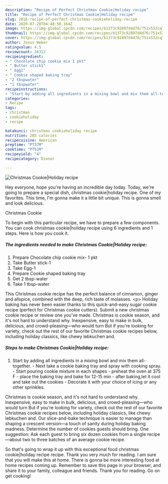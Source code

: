 ```yaml
---
description: "Recipe of Perfect Christmas Cookie|Holiday recipe"
title: "Recipe of Perfect Christmas Cookie|Holiday recipe"
slug: 2016-recipe-of-perfect-christmas-cookieholiday-recipe
date: 2020-07-28T04:48:50.164Z
image: https://img-global.cpcdn.com/recipes/b1373c92897d4d76/751x532cq70/christmas-cookieholiday-recipe-recipe-main-photo.jpg
thumbnail: https://img-global.cpcdn.com/recipes/b1373c92897d4d76/751x532cq70/christmas-cookieholiday-recipe-recipe-main-photo.jpg
cover: https://img-global.cpcdn.com/recipes/b1373c92897d4d76/751x532cq70/christmas-cookieholiday-recipe-recipe-main-photo.jpg
author: Jesus Weber
ratingvalue: 4.5
reviewcount: 26312
recipeingredient:
- " Chocolate chip cookie mix 1 pkt"
- " Butter stick1"
- " Egg1"
- " Cookie shaped baking tray"
- "2 tbspwater"
- "1 tbspwater"
recipeinstructions:
- "Start by adding all ingredients in a mixing bowl and mix them all-together. Next take a cookie baking tray and spray with cooking spray. Start pouring cookie mixture in each shapes preheat the oven at 375 F place the baking tray and bake for 12-15 min after baking,let it cool and take out the cookies Decorate it with your choice of icing or any other sprinkles."
categories:
- Recipe
tags:
- christmas
- cookieholiday
- recipe

katakunci: christmas cookieholiday recipe 
nutrition: 285 calories
recipecuisine: American
preptime: "PT37M"
cooktime: "PT51M"
recipeyield: "4"
recipecategory: Dinner

---
```



![Christmas Cookie|Holiday recipe](https://img-global.cpcdn.com/recipes/b1373c92897d4d76/751x532cq70/christmas-cookieholiday-recipe-recipe-main-photo.jpg)

Hey everyone, hope you're having an incredible day today. Today, we're going to prepare a special dish, christmas cookie|holiday recipe. One of my favorites. This time, I'm gonna make it a little bit unique. This is gonna smell and look delicious.

Christmas Cookie

To begin with this particular recipe, we have to prepare a few components. You can cook christmas cookie|holiday recipe using 6 ingredients and 1 steps. Here is how you cook it.

<!--inarticleads1-->

##### The ingredients needed to make Christmas Cookie|Holiday recipe:

1. Prepare  Chocolate chip cookie mix- 1 pkt
1. Take  Butter stick-1
1. Take  Egg-1
1. Prepare  Cookie shaped baking tray
1. Get 2 tbsp-water
1. Take 1 tbsp-water


This Christmas cookie recipe has the perfect balance of cinnamon, ginger and allspice, combined with the deep, rich taste of molasses. &lt;p&gt; Holiday baking has never been easier thanks to this quick-and-easy sugar cookie recipe (perfect for Christmas cookie cutters). Submit a new christmas cookie recipe or review one you&#39;ve made. Christmas is cookie season, and it&#39;s not hard to understand why. Inexpensive, easy to make in bulk, delicious, and crowd-pleasing—who would turn But if you&#39;re looking for variety, check out the rest of our favorite Christmas cookie recipes below, including holiday classics, like chewy lebkuchen and. 

<!--inarticleads2-->

##### Steps to make Christmas Cookie|Holiday recipe:

1. Start by adding all ingredients in a mixing bowl and mix them all-together. - Next take a cookie baking tray and spray with cooking spray. - Start pouring cookie mixture in each shapes - preheat the oven at 375 F - place the baking tray and bake for 12-15 min - after baking,let it cool and take out the cookies - Decorate it with your choice of icing or any other sprinkles.


Christmas is cookie season, and it&#39;s not hard to understand why. Inexpensive, easy to make in bulk, delicious, and crowd-pleasing—who would turn But if you&#39;re looking for variety, check out the rest of our favorite Christmas cookie recipes below, including holiday classics, like chewy lebkuchen and. Our slice-and-bake technique is easier to manage than shaping a crescent version—a touch of sanity during holiday baking madness. Determine the number of cookies guests should bring. One suggestion: Ask each guest to bring six dozen cookies from a single recipe—about two to three batches of an average cookie recipe. 

So that's going to wrap it up with this exceptional food christmas cookie|holiday recipe recipe. Thank you very much for reading. I am sure that you will make this at home. There is gonna be more interesting food at home recipes coming up. Remember to save this page in your browser, and share it to your family, colleague and friends. Thank you for reading. Go on get cooking!
